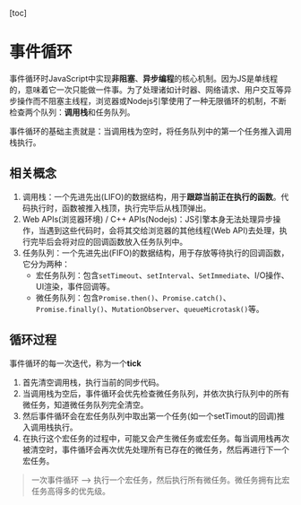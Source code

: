 [toc]

# 事件循环

事件循环时JavaScript中实现**非阻塞**、**异步编程**的核心机制。因为JS是单线程的，意味着它一次只能做一件事。为了处理诸如计时器、网络请求、用户交互等异步操作而不阻塞主线程，浏览器或Nodejs引擎使用了一种无限循环的机制，不断检查两个队列：**调用栈**和任务队列。

事件循环的基础主责就是：当调用栈为空时，将任务队列中的第一个任务推入调用栈执行。

## 相关概念

1. 调用栈：一个先进先出(LIFO)的数据结构，用于**跟踪当前正在执行的函数**。代码执行时，函数被推入栈顶，执行完毕后从栈顶弹出。
2. Web APIs(浏览器环境) / C++ APIs(Nodejs)：JS引擎本身无法处理异步操作，当遇到这些代码时，会将其交给浏览器的其他线程(Web API)去处理，执行完毕后会将对应的回调函数放入任务队列中。
3. 任务队列：一个先进先出(FIFO)的数据结构，用于存放等待执行的回调函数，它分为两种：
   * 宏任务队列：包含`setTimeout`、`setInterval`、`SetImmediate`、I/O操作、UI渲染，事件回调等。
   * 微任务队列：包含`Promise.then()`、`Promise.catch()`、`Promise.finally()`、`MutationObserver`、`queueMicrotask()`等。

## 循环过程

事件循环的每一次迭代，称为一个**tick**

1. 首先清空调用栈，执行当前的同步代码。
2. 当调用栈为空后，事件循环会优先检查微任务队列，并依次执行队列中的所有微任务，知道微任务队列完全清空。
3. 然后事件循环会在宏任务队列中取出第一个任务(如一个setTimout的回调)推入调用栈执行。
4. 在执行这个宏任务的过程中，可能又会产生微任务或宏任务。每当调用栈再次被清空时，事件循环会再次优先处理所有已存在的微任务，然后再进行下一个宏任务。

> 一次事件循环 --> 执行一个宏任务，然后执行所有微任务。微任务拥有比宏任务高得多的优先级。